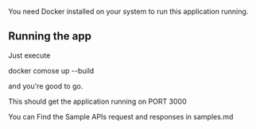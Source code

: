 You need Docker installed on your system to run this application running.
## Running the app
Just execute 

docker comose up --build

and you're good to go.

This should get the application running on PORT 3000

You can Find the Sample APIs request and responses in samples.md